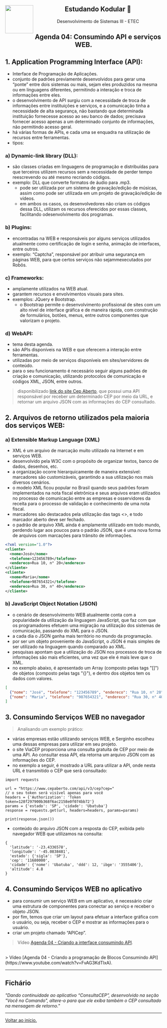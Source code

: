 <div align="center">
<a href="https://github.com/monicaquintal" target="_blank"><img align="left" height="90" src="https://www.svgrepo.com/show/477093/mobile-phone-signal.svg" /></a> 
<h2>Estudando Kodular 🤳</h2>
<p>Desenvolvimento de Sistemas III - ETEC</p>
</div>

<div id="agenda01" align="center">
<h2>Agenda 04: Consumindo API e serviços WEB.</h2>
</div>

## 1. Application Programming Interface (API):

- Interface de Programação de Aplicações.
- conjunto de padrões previamente desenvolvidos para gerar uma “ponte” entre dois sistemas ou mais, sejam eles produzidos na mesma ou em linguagens diferentes, permitindo a interação e troca de informações entre eles.
- o desenvolvimento de API surgiu com a necessidade de troca de informações entre instituições e serviços, e a comunicação tinha a necessidade de alta segurança, não bastando que determinada instituição fornecesse acesso ao seu banco de dados; precisava fornecer acesso apenas a um determinado conjunto de informações, não permitindo acesso geral.
- há várias formas de APIs, e cada uma se enquadra na utilização de recursos entre ferramentas.
- tipos:

### a) Dynamic-link library (DLL): 

- são classes criadas em linguagens de programação e distribuídas para que terceiros utilizem recursos sem a necessidade de perder tempo reescrevendo ou até mesmo recriando códigos. 
- exemplo: DLL que converte formatos de áudio para .mp3. 
  - pode ser utilizada por um sistema de gravação/edição de músicas, assim como pode ser utilizada em um projeto de gravação/edição de vídeos. 
  - em ambos os casos, os desenvolvedores não criam os códigos dessa DLL, utilizam os recursos oferecidos por essas classes, facilitando odesenvolvimento dos programas.

### b) Plugins: 

- encontradas na WEB e responsáveis por alguns serviços utilizados atualmente como certificação de login e senha, animação de interfaces, entre outros.
- exemplo: “Captcha”, responsável por atribuir uma segurança em
páginas WEB, para que certos serviços não sejammexecutados por Robôs.

### c) Frameworks: 

- amplamente utilizados na WEB atual.
- garantem recursos e envolvimentos visuais para sites.
- exemplos: JQuery e Bootstrap. 
  - o Bootstrap permite o desenvolvimento profissional de sites com um alto nível de interface gráfica e de maneira rápida, com construção de formulários, botões, menus, entre outros componentes que valorizam o projeto.

### d) WebAPI:

- tema desta agenda.
- são APIs disponíveis na WEB e que oferecem a interação entre ferramentas.
- utilizadas por meio de serviços disponíveis em sites/servidores de conteúdo.
- para o seu funcionamento é necessário seguir alguns padrões de criação e comunicação, utilizando protocolos de comunicação e códigos XML, JSON, entre outros.

> disponibilizado [link do site Cep Aberto](https://www.cepaberto.com/), que possui uma API responsável por receber um determinado CEP por meio da URL, e retornar um arquivo JSON com as informações do CEP consultado.

## 2. Arquivos de retorno utilizados pela maioria dos serviços WEB:

### a) Extensible Markup Language (XML)

- XML é um arquivo de marcação muito utilizado na Internet e em serviços WEB.
- desenvolvido pela W3C com o propósito de organizar textos, banco de dados, desenhos, etc.
- a organização ocorre hierarquicamente de maneira extensível: marcadores são customizáveis, garantindo a sua utilização nos mais diversos cenários.
- o modelo XML ficou popular no Brasil quando seus padrões foram implementados na nota fiscal eletrônica e seus arquivos eram utilizados no processo de comunicação entre as empresas e osservidores da receita para o processo de validação e conhecimento de uma nota fiscal.
- marcadores são destacados pela utilização das tags &lt;&gt;, e todo marcador aberto deve ser fechado.
- o padrão de arquivo XML ainda é amplamente utilizado em todo mundo, perdendo lugar aos poucos para o padrão JSON, que é uma nova forma de arquivos com marcações para trânsito de informações.

~~~xml
<?xml version="1.0"?>
<cliente>
  <nome>José</nome>
  <telefone>123456789</telefone>
  <endereco>Rua 10, n° 20</endereco>
</cliente>
<cliente>
  <nome>Maria</nome>
  <telefone>987654321</telefone>
  <endereco>Rua 30, n° 40</endereco>
</cliente>
~~~

### b) JavaScript Object Notation (JSON)

- o cenário de desenvolvimento WEB atualmente conta com a popularidade da utilização da linguagem JavaScript, que faz com que os programadores efetuem uma migração na utilização dos sistemas de comunicação, passando do XML para o JSON. 
- a cada dia o JSON ganha mais território no mundo da programação.
- por ser um objeto proveniente do JavaScript, o JSON é mais simples de ser utilizado na linguagem quando comparado ao XML. 
- pesquisas apontam que a utilização do JSON nos processos de troca de informações são mais eficientes, uma vez que ele é mais leve que o XML.
- no exemplo abaixo, é apresentado um Array (composto pelas tags "[]") de objetos (composto pelas tags "{}"), e dentro dos objetos tem os dados com valores.

~~~json
[
  {"nome": "José", "telefone": "123456789", "endereco": "Rua 10, n° 20"},
  {"nome": "Maria", "telefone": "987654321", "endereco": "Rua 30, n° 40"}
]
~~~

## 3. Consumindo Serviços WEB no navegador 

> Analisando um exemplo prático:

- várias empresas estão utilizando serviços WEB, e Serginho escolheu uma dessas empresas para utilizar em seu projeto. 
- o site ViaCEP proporciona uma consulta gratuita de CEP por meio de uma API. Ao consultar essa API, ela retorna um arquivo JSON com as informações do CEP.
- no exemplo a seguir, é mostrado a URL para utilizar a API, onde nesta
URL é transmitido o CEP que será consultado:

~~~
import requests

url = "https://www.cepaberto.com/api/v3/cep?cep="
// o seu token será visível apenas para você
headers = {'Authorization': 'Token token=128f297900b368f6ac2158e0f074bb72'}
params = {'estado': 'SP', 'cidade': 'Ubatuba'}
response = requests.get(url, headers=headers, params=params)

print(response.json())
~~~

- conteúdo do arquivo JSON com a resposta do CEP, exibida pelo navegador WEB que utilizamos na consulta:

~~~
{
  'latitude': '-23.4336578',
  'longitude': '-45.0838481',
  'estado': {'sigla': 'SP'},
  'cep': '11680000',
  'cidade': {'nome': 'Ubatuba', 'ddd': 12, 'ibge': '3555406'},
  'altitude': 4.8
}
~~~

## 4. Consumindo Serviços WEB no aplicativo

- para consumir um serviço WEB em um aplicativo, é necessário criar uma estrutura de componentes para conectar ao serviço e receber o objeto JSON. 
- por fim, temos que criar um layout para efetuar a interface gráfica com o usuário, ou seja, receber o CEP e mostrar as informações para o usuário.
- criar um projeto chamado “APICep”.

> Vídeo [Agenda 04 - Criando a interface consumindo API](https://www.youtube.com/watch?v=-3lgRiaPg9Q).
<br>
> Vídeo [Agenda 04 - Criando a programação de Blocos Consumindo API](https://www.youtube.com/watch?v=FvAG3KdTlxA).

--- 

## Fichário

<em>
"Dando continuidade ao aplicativo “ConsultaCEP”, desenvolvido na seção "Você no Comando", altere-o para que ele exiba também o CEP consultado na mensagem de retorno."
</em>




---

[Voltar ao início.](https://github.com/monicaquintal/disciplina_DS_III_ETEC)
